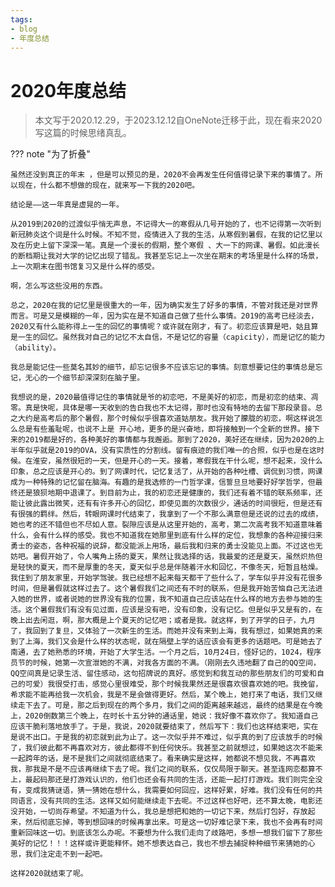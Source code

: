 ```yaml
---
tags:
- blog
- 年度总结
---
```


# 2020年度总结
> 本文写于2020.12.29，于2023.12.12自OneNote迁移于此，现在看来2020写这篇的时候思绪真乱。

??? note "为了折叠"

    虽然还没到真正的年末 ，但是可以预见的是，2020不会再发生任何值得记录下来的事情了。所以现在，什么都不想做的现在，就来写一下我的2020吧。

    结论是——这一年真是虚晃的一年。

    从2019到2020的过渡似乎悄无声息，不记得大一的寒假从几号开始的了，也不记得第一次听到新冠肺炎这个词是什么时候。不知不觉，疫情进入了我的生活，从寒假到暑假，在我的记忆里以及在历史上留下深深一笔。真是一个漫长的假期，整个寒假 、大一下的网课、暑假。如此漫长的断档期让我对大学的记忆出现了错乱。我甚至忘记上一次坐在期末的考场里是什么样的场景，上一次期末在图书馆复习又是什么样的感受。

    啊，怎么写这些没用的东西。

    总之，2020在我的记忆里是很重大的一年，因为确实发生了好多的事情，不管对我还是对世界而言。可是又是模糊的一年，因为实在是不知道自己做了些什么事情。2019的高考已经淡去，2020又有什么能称得上一生的回忆的事情呢？或许就在刚才，有了。初恋应该算是吧，姑且算是一生的回忆。虽然我对自己的记忆不太自信，不是记忆的容量（capicity），而是记忆的能力（ability）。

    我总是能记住一些莫名其妙的细节，却忘记很多不应该忘记的事情。刻意想要记住的事情总是忘记，无心的一个细节却深深刻在脑子里。

    我想说的是，2020最值得记住的事情就是爷的初恋吧，不是美好的初恋，而是初恋的结束、凋零。真是快呢，具体是哪一天收到的告白我也不太记得，那时也没有特地的去留下那段录音。总之大约是高考后的那个暑假，那个时候似乎很喜欢道姑朋友。我开始了朦胧的初恋，啊这样说怎么总是有些羞耻呢，也说不上是 开心地，更多的是兴奋地，即将接触到一个全新的世界。接下来的2019都是好的，各种美好的事情都与我邂逅。那到了2020，美好还在继续，因为2020的上半年似乎就是2019的OVA，没有实质性的分割线。留有痕迹的我们唯一的合照，似乎也是在这时候。在淮安，虽然很短的一天，但是开心的一天。接着，寒假我在干什么呢，想不起来，没什么印象，总之应该是开心的。到了网课时代，记忆复活了，从开始的各种吐槽、调侃到习惯，网课成为一种特殊的记忆留在脑海。有趣的是我选修的一门哲学课，信誓旦旦地要好好学哲学，但最终还是狼狈地期中退课了。到目前为止，我的初恋还是健康的，我们还有着不错的联系频率，还能让彼此露出微笑，还有有许多开心的回忆，即使见面的次数很少，通话的时间很短，但是还有有很强的羁绊。然后，转眼网课时代结束了，我拿到了一个不那么满意但是还说的过去的成绩，她也考的还不错但也不尽如人意。裂隙应该是从这里开始的，高考，第二次高考我不知道意味着什么，会有什么样的感受。我也不知道我在她那里到底有什么样的定位，我想象的各种迎接归来勇士的姿态，各种祝福的说辞，都没能派上用场，最后我和归来的勇士没能见上面。不过这也无妨吧。暑假开始了，令人嘴角上扬的夏天，果然让我选择的话，我最爱的还是夏天，虽然炽热但是轻快的夏天，而不是厚重的冬天，夏天似乎总是伴随着汗水和回忆，不像冬天，短暂且枯燥。我住到了朋友家里，开始学驾驶。我已经想不起来每天都干了些什么了，学车似乎并没有花很多时间，但是暑假就这样过去了。这个暑假我们之间还有不时的联系，但是我开始苦恼自己无法进入她的世界，或者说她的世界没有我的位置，我不知道自己应该站在什么样的地方去参与她的生活。这个暑假我们有没有见过面，应该是没有吧，没有印象，没有记忆。但是似乎又是有的，在晚上出去闲逛，啊，那大概是上个夏天的记忆吧；或者是我。就这样，到了开学的日子，九月了，我回到了复旦，又体验了一次新生的生活。而她并没有来到上海，我有想过，如果她真的来到了上海，我们又会是什么样的状态呢，就在隔壁上学的话应该会有更多的话题吧。可是她去了南通，去了她熟悉的环境，开始了大学生活。一个月之后，10月24日，怪好记的，1024，程序员节的时候，她第一次宣泄她的不满，对我各方面的不满。（刚刚去久违地翻了自己的QQ空间，QQ空间真是记录生活、留住感动，这句招牌说的真好。感觉到和我互动的那些朋友们的可爱和自己的可爱）我很受打击，感觉心里很难受，那个时候我果然还是很喜欢很喜欢她的吧。我挽留，希求能不能再给我一次机会，我是不是会做得更好。然后，某个晚上，她打来了电话，我们又继续走下去了。可是，那之后到现在的两个多月，我们之间的距离越来越远，最终的结果是在今晚上，2020倒数第三个晚上，在时长十五分钟的通话里，她说：我好像不喜欢你了。我知道自己应该干脆利落地放手了。于是，我说，2020就要结束了，然后写下：我们也这样结束吧，实在是说不出口。于是我的初恋就到此为止了。这一次似乎并不难过，似乎真的到了应该放手的时候了，我们彼此都不再喜欢对方，彼此都得不到任何快乐。我甚至之前就想过，如果她这次不能来一起跨年的话，是不是我们之间就彻底结束了。看来确实是这样，她都说不想见我，不再喜欢我，那我是不是不应该再继续下去了呢。我们之间的联系，仅仅局限于聊天。甚至连网恋都算不上，最起码那还是打游戏认识的，他们也还会有共同的生活，还能一起打打游戏。我们则完全没有，变成我猜谜语，猜一猜她在想什么，我需要如何回应，这样好累，好难。我们没有任何的共同语言，没有共同的生活。这样又如何能继续走下去呢。不过这样也好吧，还不算太晚，电影还没开始，一切尚存希望。不知道为什么，我总是想把和她的一切记下来，然后打包好，存放起来，然后彻底忘掉，等到想回味的时候再拿出来。可是这一切好难记录下来，我也不会再有时间重新回味这一切。到底该怎么办呢。不要想为什么我们走向了歧路吧，多想一想我们留下了那些美好的记忆！！！这样或许更能释怀。她不想表达自己，我也不想去捕捉种种细节来猜她的心思，我们注定走不到一起吧。

    这样2020就结束了呢。
